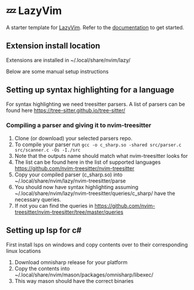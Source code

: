 # 💤 LazyVim

A starter template for [LazyVim](https://github.com/LazyVim/LazyVim).
Refer to the [documentation](https://lazyvim.github.io/installation) to get started.

## Extension install location
Extensions are installed in ~/.local/share/nvim/lazy/

Below are some manual setup instructions 

## Setting up syntax highlighting for a language 
For syntax highlighting we need treesitter parsers. A list of parsers can be found here https://tree-sitter.github.io/tree-sitter/
### Compiling a parser and giving it to nvim-treesitter
1. Clone (or download) your selected parsers repo.
2. To compile your parser run `gcc -o c_sharp.so -shared src/parser.c src/scanner.c -Os -I./src`
  1. Note that the outputs name should match what nvim-treesitter looks for
  2. The list can be found here in the list of supported languages https://github.com/nvim-treesitter/nvim-treesitter
3. Copy your compiled parser (c_sharp.so) into ~/.local/share/nvim/lazy/nvim-treesitter/parse
4. You should now have syntax highlighting assuming ~/.local/share/nvim/lazy/nvim-treesitter/queries/c_sharp/ have the necessary queries.
  1. If not you can find the queries in https://github.com/nvim-treesitter/nvim-treesitter/tree/master/queries

## Setting up lsp for c#
First install lsps on windows and copy contents over to their corresponding linux locations
1. Download omnisharp release for your platform
2. Copy the contents into ~/.local/share/nvim/mason/packages/omnisharp/libexec/
3. This way mason should have the correct binaries
